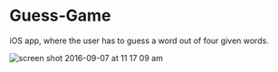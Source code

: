 # Guess-Game
iOS app, where the user has to guess a word out of four given words.

![screen shot 2016-09-07 at 11 17 09 am](https://cloud.githubusercontent.com/assets/14241039/18323545/f242dc2c-74ec-11e6-8899-174476bdb866.png)
